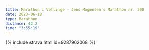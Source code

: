 ```yaml
---
title: Marathon i Veflinge - Jens Mogensen’s Marathon nr. 300
date: 2023-06-18
type: Marathon
distance: 42.2
time: "3:55:19"
---
```

{% include strava.html id=9287962068 %}